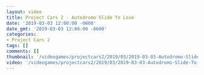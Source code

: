 ```yaml
---
layout: video
title: Project Cars 2 - Autodromo Slide To Lose
date: '2019-03-03 12:00:00 -0600'
date_gmt: '2019-03-03 12:00:00 -0600'
categories:
- Project Cars 2
tags: []
comments: []
thumbnail: '/videogames/projectcars2/2019/03/2019-03-03-Autodromo-Slide-To-Lose.jpg'
video: '/videogames/projectcars2/2019/03/2019-03-03-Autodromo-Slide-To-Lose.mp4'
---
```

